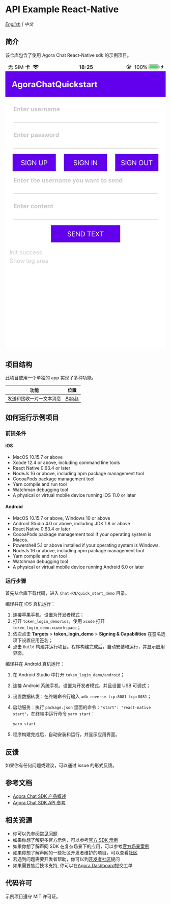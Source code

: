 # API Example React-Native

_[English](README.md) | 中文_

## 简介

该仓库包含了使用 Agora Chat React-Native sdk 的示例项目。

![rn main](./res/main.jpg)

## 项目结构

此项目使用一个单独的 app 实现了多种功能。

| 功能                     | 位置               |
| ------------------------ | ------------------ |
| 发送和接收一对一文本消息 | [App.js](./App.js) |

## 如何运行示例项目

### 前提条件

#### iOS

- MacOS 10.15.7 or above
- Xcode 12.4 or above, including command line tools
- React Native 0.63.4 or later
- NodeJs 16 or above, including npm package management tool
- CocoaPods package management tool
- Yarn compile and run tool
- Watchman debugging tool
- A physical or virtual mobile device running iOS 11.0 or later

#### Android

- MacOS 10.15.7 or above, Windows 10 or above
- Android Studio 4.0 or above, including JDK 1.8 or above
- React Native 0.63.4 or later
- CocoaPods package management tool if your operating system is Macos.
- Powershell 5.1 or above installed if your operating system is Windows.
- NodeJs 16 or above, including npm package management tool
- Yarn compile and run tool
- Watchman debugging tool
- A physical or virtual mobile device running Android 6.0 or later

### 运行步骤

首先从仓库下载代码，进入 `Chat-RN/quick_start_demo` 目录。

编译并在 iOS 真机运行：

1. 连接苹果手机，设置为开发者模式；
2. 打开 `token_login_demo/ios`，使用 `xcode` 打开 `token_login_demo.xcworkspace`；
3. 依次点击 **Targets** > **token_login_demo** > **Signing & Capabilities** 在签名选项下设置应用签名；
4. 点击 `Build` 构建并运行项目。程序构建完成后，自动安装和运行，并显示应用界面。

编译并在 Android 真机运行：

1. 在 Android Studio 中打开 `token_login_demo/android`；
2. 连接 Android 系统手机，设置为开发者模式，并且设置 USB 可调式；
3. 设置数据转发：在终端命令行输入 `adb reverse tcp:8081 tcp:8081`；
4. 启动服务：执行 `package.json` 里面的命令：`"start": "react-native start"`，在终端中运行命令 `yarn start`：

   ```sh
   yarn start
   ```

5. 程序构建完成后，自动安装和运行，并显示应用界面。

## 反馈

如果你有任何问题或建议，可以通过 issue 的形式反馈。

## 参考文档

- [Agora Chat SDK 产品概述](https://docs.agora.io/en/agora-chat/agora_chat_get_started_rn?platform=React%20Native)
- [Agora Chat SDK API 参考](https://docs.agora.io/en/agora-chat/api-ref?platform=React%20Native)

## 相关资源

- 你可以先参阅[常见问题](https://docs.agora.io/cn/faq)
- 如果你想了解更多官方示例，可以参考[官方 SDK 示例](https://github.com/AgoraIO)
- 如果你想了解声网 SDK 在复杂场景下的应用，可以参考[官方场景案例](https://github.com/AgoraIO-usecase)
- 如果你想了解声网的一些社区开发者维护的项目，可以查看[社区](https://github.com/AgoraIO-Community)
- 若遇到问题需要开发者帮助，你可以到[开发者社区](https://rtcdeveloper.com/)提问
- 如果需要售后技术支持, 你可以在[Agora Dashboard](https://dashboard.agora.io)提交工单

## 代码许可

示例项目遵守 MIT 许可证。
